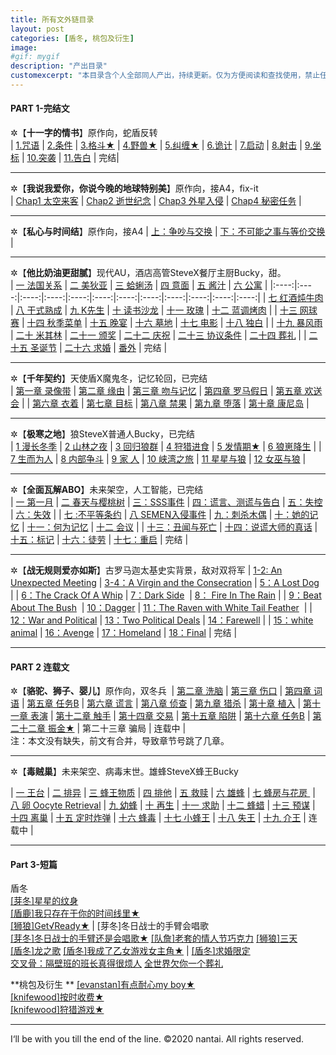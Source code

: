 ```yaml
---
title: 所有文外链目录
layout: post
categories: [盾冬, 桃包及衍生]
image:
#gif: mygif
description: "产出目录"
customexcerpt: "本目录含个人全部同人产出，持续更新。仅为方便阅读和查找使用，禁止任何形式的转载。亦可点击本站上方的分类快速查看。CP含：盾冬、桃包及其衍生，非喜勿入。目录分三部分：完结文、连载文和中短篇。"个别章节含有限制内容，请注意警告"
---  
```


   
#### PART 1-完结文
✲【**十一字的情书**】原作向，蛇盾反转  
| [1.咒语](https://www.quotev.com/story/12541566/%E7%9B%BE%E5%86%AC-%E5%8D%81%E4%B8%80%E5%AD%97%E7%9A%84%E6%83%85%E4%B9%A6-%E5%B7%B2%E5%AE%8C%E7%BB%93/2)   | [2.条件](https://www.quotev.com/story/12541566/%E7%9B%BE%E5%86%AC-%E5%8D%81%E4%B8%80%E5%AD%97%E7%9A%84%E6%83%85%E4%B9%A6-%E5%B7%B2%E5%AE%8C%E7%BB%93/3)   | [3.格⽃★](https://www.quotev.com/story/12541566/%E7%9B%BE%E5%86%AC-%E5%8D%81%E4%B8%80%E5%AD%97%E7%9A%84%E6%83%85%E4%B9%A6-%E5%B7%B2%E5%AE%8C%E7%BB%93/4)   | [4.野兽★](https://www.quotev.com/story/12541566/%E7%9B%BE%E5%86%AC-%E5%8D%81%E4%B8%80%E5%AD%97%E7%9A%84%E6%83%85%E4%B9%A6-%E5%B7%B2%E5%AE%8C%E7%BB%93/5)   | [5.纠缠★](https://www.quotev.com/story/12541566/%E7%9B%BE%E5%86%AC-%E5%8D%81%E4%B8%80%E5%AD%97%E7%9A%84%E6%83%85%E4%B9%A6-%E5%B7%B2%E5%AE%8C%E7%BB%93/1)   | [6.诡计](https://www.quotev.com/story/12541566/%E7%9B%BE%E5%86%AC-%E5%8D%81%E4%B8%80%E5%AD%97%E7%9A%84%E6%83%85%E4%B9%A6-%E5%B7%B2%E5%AE%8C%E7%BB%93/6)   | [7.启动](https://www.quotev.com/story/12541566/%E7%9B%BE%E5%86%AC-%E5%8D%81%E4%B8%80%E5%AD%97%E7%9A%84%E6%83%85%E4%B9%A6-%E5%B7%B2%E5%AE%8C%E7%BB%93/7)   | [8.射击](https://www.quotev.com/story/12541566/%E7%9B%BE%E5%86%AC-%E5%8D%81%E4%B8%80%E5%AD%97%E7%9A%84%E6%83%85%E4%B9%A6-%E5%B7%B2%E5%AE%8C%E7%BB%93/8)   | [9.坐标](https://www.quotev.com/story/12541566/%E7%9B%BE%E5%86%AC-%E5%8D%81%E4%B8%80%E5%AD%97%E7%9A%84%E6%83%85%E4%B9%A6-%E5%B7%B2%E5%AE%8C%E7%BB%93/9)   | [10.突袭](https://www.quotev.com/story/12541566/%E7%9B%BE%E5%86%AC-%E5%8D%81%E4%B8%80%E5%AD%97%E7%9A%84%E6%83%85%E4%B9%A6-%E5%B7%B2%E5%AE%8C%E7%BB%93/10)   | [11.告⽩](https://www.quotev.com/story/12541566/%E7%9B%BE%E5%86%AC-%E5%8D%81%E4%B8%80%E5%AD%97%E7%9A%84%E6%83%85%E4%B9%A6-%E5%B7%B2%E5%AE%8C%E7%BB%93/11)   | 完结| 

---

✲【**我说我爱你，你说今晚的地球特别美**】原作向，接A4，fix-it  
| [Chap1 太空来客](https://www.quotev.com/story/12533493/%E7%9B%BE%E5%86%AC-%E6%88%91%E8%AF%B4%E6%88%91%E7%88%B1%E4%BD%A0-%E4%BD%A0%E8%AF%B4%E4%BB%8A%E6%97%A9%E7%9A%84%E5%9C%B0%E7%90%83%E7%89%B9%E5%88%AB%E7%BE%8E/1)   | [Chap2 逝世纪念](https://www.quotev.com/story/12533493/%E7%9B%BE%E5%86%AC-%E6%88%91%E8%AF%B4%E6%88%91%E7%88%B1%E4%BD%A0-%E4%BD%A0%E8%AF%B4%E4%BB%8A%E6%97%A9%E7%9A%84%E5%9C%B0%E7%90%83%E7%89%B9%E5%88%AB%E7%BE%8E/2)   | [Chap3 外星入侵](https://www.quotev.com/story/12533493/%E7%9B%BE%E5%86%AC-%E6%88%91%E8%AF%B4%E6%88%91%E7%88%B1%E4%BD%A0-%E4%BD%A0%E8%AF%B4%E4%BB%8A%E6%97%A9%E7%9A%84%E5%9C%B0%E7%90%83%E7%89%B9%E5%88%AB%E7%BE%8E/3)   | [Chap4 秘密任务](https://www.quotev.com/story/12533493/%E7%9B%BE%E5%86%AC-%E6%88%91%E8%AF%B4%E6%88%91%E7%88%B1%E4%BD%A0-%E4%BD%A0%E8%AF%B4%E4%BB%8A%E6%97%A9%E7%9A%84%E5%9C%B0%E7%90%83%E7%89%B9%E5%88%AB%E7%BE%8E/4)   | 

---

✲【**私心与时间结**】原作向，接A4
| [上：争吵与交换](https://www.quotev.com/story/12541537/%E7%9B%BE%E5%86%AC-%E7%A7%81%E5%BF%83%E4%B8%8E%E6%97%B6%E9%97%B4%E7%BB%93/1)   | [下：不可能之事与等价交换](https://www.quotev.com/story/12541537/%E7%9B%BE%E5%86%AC-%E7%A7%81%E5%BF%83%E4%B8%8E%E6%97%B6%E9%97%B4%E7%BB%93/2)   | 

---

✲【**他比奶油更甜腻**】现代AU，酒店高管SteveX餐厅主厨Bucky，甜。  
| [一 法国关系](https://www.quotev.com/story/12541475/%E7%9B%BE%E5%86%AC-%E4%BB%96%E6%AF%94%E5%A5%B6%E6%B2%B9%E6%9B%B4%E7%94%9C%E8%85%BB/1)   | [二 美狄亚](https://www.quotev.com/story/12541475/%E7%9B%BE%E5%86%AC-%E4%BB%96%E6%AF%94%E5%A5%B6%E6%B2%B9%E6%9B%B4%E7%94%9C%E8%85%BB/2)   | [三 蛤蜊汤](https://www.quotev.com/story/12541475/%E7%9B%BE%E5%86%AC-%E4%BB%96%E6%AF%94%E5%A5%B6%E6%B2%B9%E6%9B%B4%E7%94%9C%E8%85%BB/3)   | [四 意面](https://www.quotev.com/story/12541475/%E7%9B%BE%E5%86%AC-%E4%BB%96%E6%AF%94%E5%A5%B6%E6%B2%B9%E6%9B%B4%E7%94%9C%E8%85%BB/4)   | [五 酱汁](https://www.quotev.com/story/12541475/%E7%9B%BE%E5%86%AC-%E4%BB%96%E6%AF%94%E5%A5%B6%E6%B2%B9%E6%9B%B4%E7%94%9C%E8%85%BB/5)   | [六 公寓](https://www.quotev.com/story/12541475/%E7%9B%BE%E5%86%AC-%E4%BB%96%E6%AF%94%E5%A5%B6%E6%B2%B9%E6%9B%B4%E7%94%9C%E8%85%BB/6)   | 
|:----:|:----:|:----:|:----:|:----:|:----:|:----:|:----:|:----:|:----:|:----:|:----:|
| [七 红酒炖牛肉](https://www.quotev.com/story/12541475/%E7%9B%BE%E5%86%AC-%E4%BB%96%E6%AF%94%E5%A5%B6%E6%B2%B9%E6%9B%B4%E7%94%9C%E8%85%BB/7)   | [八 干式熟成](https://www.quotev.com/story/12541475/%E7%9B%BE%E5%86%AC-%E4%BB%96%E6%AF%94%E5%A5%B6%E6%B2%B9%E6%9B%B4%E7%94%9C%E8%85%BB/8)   | [九 K先生](https://www.quotev.com/story/12541475/%E7%9B%BE%E5%86%AC-%E4%BB%96%E6%AF%94%E5%A5%B6%E6%B2%B9%E6%9B%B4%E7%94%9C%E8%85%BB/9)   | [十 读书沙龙](https://www.quotev.com/story/12541475/%E7%9B%BE%E5%86%AC-%E4%BB%96%E6%AF%94%E5%A5%B6%E6%B2%B9%E6%9B%B4%E7%94%9C%E8%85%BB/10)   | [十一 玫瑰](https://www.quotev.com/story/12541475/%E7%9B%BE%E5%86%AC-%E4%BB%96%E6%AF%94%E5%A5%B6%E6%B2%B9%E6%9B%B4%E7%94%9C%E8%85%BB/11)   | [十二 蓝调烤肉](https://www.quotev.com/story/12541475/%E7%9B%BE%E5%86%AC-%E4%BB%96%E6%AF%94%E5%A5%B6%E6%B2%B9%E6%9B%B4%E7%94%9C%E8%85%BB/12)   | 
| [十三 网球赛](https://www.quotev.com/story/12541475/%E7%9B%BE%E5%86%AC-%E4%BB%96%E6%AF%94%E5%A5%B6%E6%B2%B9%E6%9B%B4%E7%94%9C%E8%85%BB/13)   | [十四 秋季菜单](https://www.quotev.com/story/12541475/%E7%9B%BE%E5%86%AC-%E4%BB%96%E6%AF%94%E5%A5%B6%E6%B2%B9%E6%9B%B4%E7%94%9C%E8%85%BB/14)   | [十五 晚宴](https://www.quotev.com/story/12541475/%E7%9B%BE%E5%86%AC-%E4%BB%96%E6%AF%94%E5%A5%B6%E6%B2%B9%E6%9B%B4%E7%94%9C%E8%85%BB/15)   | [十六 墓地](https://www.quotev.com/story/12541475/%E7%9B%BE%E5%86%AC-%E4%BB%96%E6%AF%94%E5%A5%B6%E6%B2%B9%E6%9B%B4%E7%94%9C%E8%85%BB/16)   | [十七 电影](https://www.quotev.com/story/12541475/%E7%9B%BE%E5%86%AC-%E4%BB%96%E6%AF%94%E5%A5%B6%E6%B2%B9%E6%9B%B4%E7%94%9C%E8%85%BB/17)   | [十八 独白](https://www.quotev.com/story/12541475/%E7%9B%BE%E5%86%AC-%E4%BB%96%E6%AF%94%E5%A5%B6%E6%B2%B9%E6%9B%B4%E7%94%9C%E8%85%BB/18)   | 
| [十九 暴风雨](https://www.quotev.com/story/12541475/%E7%9B%BE%E5%86%AC-%E4%BB%96%E6%AF%94%E5%A5%B6%E6%B2%B9%E6%9B%B4%E7%94%9C%E8%85%BB/19)   | [二十 米其林](https://www.quotev.com/story/12541475/%E7%9B%BE%E5%86%AC-%E4%BB%96%E6%AF%94%E5%A5%B6%E6%B2%B9%E6%9B%B4%E7%94%9C%E8%85%BB/20)   | [二十一 颁奖](https://www.quotev.com/story/12541475/%E7%9B%BE%E5%86%AC-%E4%BB%96%E6%AF%94%E5%A5%B6%E6%B2%B9%E6%9B%B4%E7%94%9C%E8%85%BB/21)   | [二十二 庆祝](https://www.quotev.com/story/12541475/%E7%9B%BE%E5%86%AC-%E4%BB%96%E6%AF%94%E5%A5%B6%E6%B2%B9%E6%9B%B4%E7%94%9C%E8%85%BB/22)   | [二十三 协议条件](https://www.quotev.com/story/12541475/%E7%9B%BE%E5%86%AC-%E4%BB%96%E6%AF%94%E5%A5%B6%E6%B2%B9%E6%9B%B4%E7%94%9C%E8%85%BB/23)   | [二十四 葬礼](https://www.quotev.com/story/12541475/%E7%9B%BE%E5%86%AC-%E4%BB%96%E6%AF%94%E5%A5%B6%E6%B2%B9%E6%9B%B4%E7%94%9C%E8%85%BB/24)   | 
| [二十五 圣诞节](https://www.quotev.com/story/12541475/%E7%9B%BE%E5%86%AC-%E4%BB%96%E6%AF%94%E5%A5%B6%E6%B2%B9%E6%9B%B4%E7%94%9C%E8%85%BB/25)   | [二十六 求婚](https://www.quotev.com/story/12541475/%E7%9B%BE%E5%86%AC-%E4%BB%96%E6%AF%94%E5%A5%B6%E6%B2%B9%E6%9B%B4%E7%94%9C%E8%85%BB/26)   | [番外](https://www.quotev.com/story/12541475/%E7%9B%BE%E5%86%AC-%E4%BB%96%E6%AF%94%E5%A5%B6%E6%B2%B9%E6%9B%B4%E7%94%9C%E8%85%BB/27)   | 完结   | 

---

✲【**千年契约**】天使盾X魔鬼冬，记忆轮回，已完结  
| [第一章 录像带](https://www.quotev.com/story/12536409/%E7%9B%BE%E5%86%AC-%E5%8D%83%E5%B9%B4%E5%A5%91%E7%BA%A6-%E5%B7%B2%E5%AE%8C%E7%BB%93/1)   | [第二章 缘由](https://www.quotev.com/story/12536409/%E7%9B%BE%E5%86%AC-%E5%8D%83%E5%B9%B4%E5%A5%91%E7%BA%A6-%E5%B7%B2%E5%AE%8C%E7%BB%93/2)   | [第三章 吻与记忆](https://www.quotev.com/story/12536409/%E7%9B%BE%E5%86%AC-%E5%8D%83%E5%B9%B4%E5%A5%91%E7%BA%A6-%E5%B7%B2%E5%AE%8C%E7%BB%93/3)   | [第四章 罗马假日](https://www.quotev.com/story/12536409/%E7%9B%BE%E5%86%AC-%E5%8D%83%E5%B9%B4%E5%A5%91%E7%BA%A6-%E5%B7%B2%E5%AE%8C%E7%BB%93/4)   | [第五章 欢送会](https://www.quotev.com/story/12536409/%E7%9B%BE%E5%86%AC-%E5%8D%83%E5%B9%B4%E5%A5%91%E7%BA%A6-%E5%B7%B2%E5%AE%8C%E7%BB%93/5)   |
| [第六章 衣着](https://www.quotev.com/story/12536409/%E7%9B%BE%E5%86%AC-%E5%8D%83%E5%B9%B4%E5%A5%91%E7%BA%A6-%E5%B7%B2%E5%AE%8C%E7%BB%93/6)   | [第七章 目标](https://www.quotev.com/story/12536409/%E7%9B%BE%E5%86%AC-%E5%8D%83%E5%B9%B4%E5%A5%91%E7%BA%A6-%E5%B7%B2%E5%AE%8C%E7%BB%93/7)   | [第八章 禁果](https://www.quotev.com/story/12536409/%E7%9B%BE%E5%86%AC-%E5%8D%83%E5%B9%B4%E5%A5%91%E7%BA%A6-%E5%B7%B2%E5%AE%8C%E7%BB%93/8)   | [第九章 堕落](https://www.quotev.com/story/12536409/%E7%9B%BE%E5%86%AC-%E5%8D%83%E5%B9%B4%E5%A5%91%E7%BA%A6-%E5%B7%B2%E5%AE%8C%E7%BB%93/9)   | [第十章 康尼岛](https://www.quotev.com/story/12536409/%E7%9B%BE%E5%86%AC-%E5%8D%83%E5%B9%B4%E5%A5%91%E7%BA%A6-%E5%B7%B2%E5%AE%8C%E7%BB%93/10)   | 

---

✲【**极寒之地**】狼SteveX普通人Bucky，已完结  
| [1 漫长冬季](https://www.quotev.com/story/12533123/%E7%9B%BE%E5%86%AC-%E6%9E%81%E5%AF%92%E4%B9%8B%E5%9C%B0-%E5%B7%B2%E5%AE%8C%E7%BB%93/1)   | [2 山林之夜](https://www.quotev.com/story/12533123/%E7%9B%BE%E5%86%AC-%E6%9E%81%E5%AF%92%E4%B9%8B%E5%9C%B0-%E5%B7%B2%E5%AE%8C%E7%BB%93/2)   | [3 回归狼群](https://www.quotev.com/story/12533123/%E7%9B%BE%E5%86%AC-%E6%9E%81%E5%AF%92%E4%B9%8B%E5%9C%B0-%E5%B7%B2%E5%AE%8C%E7%BB%93/3)   | [4 狩猎进食](https://www.quotev.com/story/12533123/%E7%9B%BE%E5%86%AC-%E6%9E%81%E5%AF%92%E4%B9%8B%E5%9C%B0-%E5%B7%B2%E5%AE%8C%E7%BB%93/4)   | [5 发情期★](https://www.quotev.com/story/12533123/%E7%9B%BE%E5%86%AC-%E6%9E%81%E5%AF%92%E4%B9%8B%E5%9C%B0-%E5%B7%B2%E5%AE%8C%E7%BB%93/5)   | [6 狼崽降生](https://www.quotev.com/story/12533123/%E7%9B%BE%E5%86%AC-%E6%9E%81%E5%AF%92%E4%B9%8B%E5%9C%B0-%E5%B7%B2%E5%AE%8C%E7%BB%93/6)   | 
| [7 生而为人](https://www.quotev.com/story/12533123/%E7%9B%BE%E5%86%AC-%E6%9E%81%E5%AF%92%E4%B9%8B%E5%9C%B0-%E5%B7%B2%E5%AE%8C%E7%BB%93/7)   | [8 内部争斗](https://www.quotev.com/story/12533123/%E7%9B%BE%E5%86%AC-%E6%9E%81%E5%AF%92%E4%B9%8B%E5%9C%B0-%E5%B7%B2%E5%AE%8C%E7%BB%93/8)   | [9 家 人](https://www.quotev.com/story/12533123/%E7%9B%BE%E5%86%AC-%E6%9E%81%E5%AF%92%E4%B9%8B%E5%9C%B0-%E5%B7%B2%E5%AE%8C%E7%BB%93/9)   | [10 峡湾之旅](https://www.quotev.com/story/12533123/%E7%9B%BE%E5%86%AC-%E6%9E%81%E5%AF%92%E4%B9%8B%E5%9C%B0-%E5%B7%B2%E5%AE%8C%E7%BB%93/10)   | [11 星星与狼](https://www.quotev.com/story/12533123/%E7%9B%BE%E5%86%AC-%E6%9E%81%E5%AF%92%E4%B9%8B%E5%9C%B0-%E5%B7%B2%E5%AE%8C%E7%BB%93/11)   | [12 女巫与狼](https://www.quotev.com/story/12533123/%E7%9B%BE%E5%86%AC-%E6%9E%81%E5%AF%92%E4%B9%8B%E5%9C%B0-%E5%B7%B2%E5%AE%8C%E7%BB%93/12)   | 

---
✲【**全面瓦解ABO**】未来架空，人工智能，已完结  
| [一 第一月](https://www.quotev.com/story/12542175/%E7%9B%BE%E5%86%AC-%E5%85%A8%E9%9D%A2%E7%93%A6%E8%A7%A3ABO/1)   | [二 春天与樱桃树](https://www.quotev.com/story/12542175/%E7%9B%BE%E5%86%AC-%E5%85%A8%E9%9D%A2%E7%93%A6%E8%A7%A3ABO/2)   | [三：SSS事件](https://www.quotev.com/story/12542175/%E7%9B%BE%E5%86%AC-%E5%85%A8%E9%9D%A2%E7%93%A6%E8%A7%A3ABO/3)   | [四：谎言、测谎与告白](https://www.quotev.com/story/12542175/%E7%9B%BE%E5%86%AC-%E5%85%A8%E9%9D%A2%E7%93%A6%E8%A7%A3ABO/4)   | [五：失控](https://www.quotev.com/story/12542175/%E7%9B%BE%E5%86%AC-%E5%85%A8%E9%9D%A2%E7%93%A6%E8%A7%A3ABO/5)   | [六：失效](https://www.quotev.com/story/12542175/%E7%9B%BE%E5%86%AC-%E5%85%A8%E9%9D%A2%E7%93%A6%E8%A7%A3ABO/6)   |
| [七 :不平等条约](https://www.quotev.com/story/12542175/%E7%9B%BE%E5%86%AC-%E5%85%A8%E9%9D%A2%E7%93%A6%E8%A7%A3ABO/7)   | [八 SEMEN入侵事件](https://www.quotev.com/story/12542175/%E7%9B%BE%E5%86%AC-%E5%85%A8%E9%9D%A2%E7%93%A6%E8%A7%A3ABO/8)   | [九：刺杀木偶](https://www.quotev.com/story/12542175/%E7%9B%BE%E5%86%AC-%E5%85%A8%E9%9D%A2%E7%93%A6%E8%A7%A3ABO/9)   | [十：她的记忆](https://www.quotev.com/story/12542175/%E7%9B%BE%E5%86%AC-%E5%85%A8%E9%9D%A2%E7%93%A6%E8%A7%A3ABO/10)   | [十一：何为记忆](https://www.quotev.com/story/12542175/%E7%9B%BE%E5%86%AC-%E5%85%A8%E9%9D%A2%E7%93%A6%E8%A7%A3ABO/11)   | [十二 会议](https://www.quotev.com/story/12542175/%E7%9B%BE%E5%86%AC-%E5%85%A8%E9%9D%A2%E7%93%A6%E8%A7%A3ABO/12)   | 
| [十三：丑闻与死亡](https://www.quotev.com/story/12542175/%E7%9B%BE%E5%86%AC-%E5%85%A8%E9%9D%A2%E7%93%A6%E8%A7%A3ABO/13)   | [十四：说谎大师的真话](https://www.quotev.com/story/12542175/%E7%9B%BE%E5%86%AC-%E5%85%A8%E9%9D%A2%E7%93%A6%E8%A7%A3ABO/14)   | [十五：标记](https://www.quotev.com/story/12542175/%E7%9B%BE%E5%86%AC-%E5%85%A8%E9%9D%A2%E7%93%A6%E8%A7%A3ABO/15)   | [十六：徒劳](https://www.quotev.com/story/12542175/%E7%9B%BE%E5%86%AC-%E5%85%A8%E9%9D%A2%E7%93%A6%E8%A7%A3ABO/16)   | [十七：重启](https://www.quotev.com/story/12542175/%E7%9B%BE%E5%86%AC-%E5%85%A8%E9%9D%A2%E7%93%A6%E8%A7%A3ABO/17)   | 完结   | 

---

✲【**战无规则爱亦如斯**】古罗马迦太基史实背景，敌对双将军
| [1-2: An Unexpected Meeting](https://www.quotev.com/story/12533535/%E7%9B%BE%E5%86%AC-%E6%88%98%E6%97%A0%E8%A7%84%E5%88%99-%E7%88%B1%E4%BA%A6%E5%A6%82%E6%96%AF/1)   | [3-4：A Virgin and the Consecration](https://www.quotev.com/story/12533535/%E7%9B%BE%E5%86%AC-%E6%88%98%E6%97%A0%E8%A7%84%E5%88%99-%E7%88%B1%E4%BA%A6%E5%A6%82%E6%96%AF/16)   | [5：A Lost Dog](https://www.quotev.com/story/12533535/%E7%9B%BE%E5%86%AC-%E6%88%98%E6%97%A0%E8%A7%84%E5%88%99-%E7%88%B1%E4%BA%A6%E5%A6%82%E6%96%AF/15)    | 
| [6：The Crack Of A Whip](https://www.quotev.com/story/12533535/%E7%9B%BE%E5%86%AC-%E6%88%98%E6%97%A0%E8%A7%84%E5%88%99-%E7%88%B1%E4%BA%A6%E5%A6%82%E6%96%AF/14)   | [7：Dark Side](https://www.quotev.com/story/12533535/%E7%9B%BE%E5%86%AC-%E6%88%98%E6%97%A0%E8%A7%84%E5%88%99-%E7%88%B1%E4%BA%A6%E5%A6%82%E6%96%AF/13)    | [8： Fire In The Rain](https://www.quotev.com/story/12533535/%E7%9B%BE%E5%86%AC-%E6%88%98%E6%97%A0%E8%A7%84%E5%88%99-%E7%88%B1%E4%BA%A6%E5%A6%82%E6%96%AF/12)   | 
| [9：Beat About The Bush](https://www.quotev.com/story/12533535/%E7%9B%BE%E5%86%AC-%E6%88%98%E6%97%A0%E8%A7%84%E5%88%99-%E7%88%B1%E4%BA%A6%E5%A6%82%E6%96%AF/11)    | [10：Dagger](https://www.quotev.com/story/12533535/%E7%9B%BE%E5%86%AC-%E6%88%98%E6%97%A0%E8%A7%84%E5%88%99-%E7%88%B1%E4%BA%A6%E5%A6%82%E6%96%AF/10)   | [11：The Raven with White Tail Feather](https://www.quotev.com/story/12533535/%E7%9B%BE%E5%86%AC-%E6%88%98%E6%97%A0%E8%A7%84%E5%88%99-%E7%88%B1%E4%BA%A6%E5%A6%82%E6%96%AF/9)    | 
| [12：War and Political](https://www.quotev.com/story/12533535/%E7%9B%BE%E5%86%AC-%E6%88%98%E6%97%A0%E8%A7%84%E5%88%99-%E7%88%B1%E4%BA%A6%E5%A6%82%E6%96%AF/8)   | [13：Two Political Deals](https://www.quotev.com/story/12533535/%E7%9B%BE%E5%86%AC-%E6%88%98%E6%97%A0%E8%A7%84%E5%88%99-%E7%88%B1%E4%BA%A6%E5%A6%82%E6%96%AF/7)   | [14：Farewell](https://www.quotev.com/story/12533535/%E7%9B%BE%E5%86%AC-%E6%88%98%E6%97%A0%E8%A7%84%E5%88%99-%E7%88%B1%E4%BA%A6%E5%A6%82%E6%96%AF/6)   | 
| [15：white animal](https://www.quotev.com/story/12533535/%E7%9B%BE%E5%86%AC-%E6%88%98%E6%97%A0%E8%A7%84%E5%88%99-%E7%88%B1%E4%BA%A6%E5%A6%82%E6%96%AF/5)   | [16：Avenge](https://www.quotev.com/story/12533535/%E7%9B%BE%E5%86%AC-%E6%88%98%E6%97%A0%E8%A7%84%E5%88%99-%E7%88%B1%E4%BA%A6%E5%A6%82%E6%96%AF/4)   | [17：Homeland](https://www.quotev.com/story/12533535/%E7%9B%BE%E5%86%AC-%E6%88%98%E6%97%A0%E8%A7%84%E5%88%99-%E7%88%B1%E4%BA%A6%E5%A6%82%E6%96%AF/3)   | [18：Final](https://www.quotev.com/story/12533535/%E7%9B%BE%E5%86%AC-%E6%88%98%E6%97%A0%E8%A7%84%E5%88%99-%E7%88%B1%E4%BA%A6%E5%A6%82%E6%96%AF/2)   | 完结 | 


---

#### PART 2 连载文
✲【**骆驼、狮子、婴儿**】原作向，双冬兵 
| [第二章 洗脑](https://www.quotev.com/story/12533450/%E7%9B%BE%E5%86%AC-%E9%AA%86%E9%A9%BC-%E7%8B%AE%E5%AD%90-%E5%A9%B4%E5%84%BF/2)   | [第三章 伤口](https://www.quotev.com/story/12533450/%E7%9B%BE%E5%86%AC-%E9%AA%86%E9%A9%BC-%E7%8B%AE%E5%AD%90-%E5%A9%B4%E5%84%BF/3)   | [第四章 词语](https://www.quotev.com/story/12533450/%E7%9B%BE%E5%86%AC-%E9%AA%86%E9%A9%BC-%E7%8B%AE%E5%AD%90-%E5%A9%B4%E5%84%BF/4)   | [第五章 任务B](https://www.quotev.com/story/12533450/%E7%9B%BE%E5%86%AC-%E9%AA%86%E9%A9%BC-%E7%8B%AE%E5%AD%90-%E5%A9%B4%E5%84%BF/5)   | [第六章 谎言](https://www.quotev.com/story/12533450/%E7%9B%BE%E5%86%AC-%E9%AA%86%E9%A9%BC-%E7%8B%AE%E5%AD%90-%E5%A9%B4%E5%84%BF/6)   | [第八章 侦查](https://www.quotev.com/story/12533450/%E7%9B%BE%E5%86%AC-%E9%AA%86%E9%A9%BC-%E7%8B%AE%E5%AD%90-%E5%A9%B4%E5%84%BF/8)   | [第九章 猎杀](https://www.quotev.com/story/12533450/%E7%9B%BE%E5%86%AC-%E9%AA%86%E9%A9%BC-%E7%8B%AE%E5%AD%90-%E5%A9%B4%E5%84%BF/9)   | [第十章 植入](https://www.quotev.com/story/12533450/%E7%9B%BE%E5%86%AC-%E9%AA%86%E9%A9%BC-%E7%8B%AE%E5%AD%90-%E5%A9%B4%E5%84%BF/10)   | [第十一章 表演](https://www.quotev.com/story/12533450/%E7%9B%BE%E5%86%AC-%E9%AA%86%E9%A9%BC-%E7%8B%AE%E5%AD%90-%E5%A9%B4%E5%84%BF/11)   | [第十二章 触手](https://www.quotev.com/story/12533450/%E7%9B%BE%E5%86%AC-%E9%AA%86%E9%A9%BC-%E7%8B%AE%E5%AD%90-%E5%A9%B4%E5%84%BF/12)   | [第十四章 交易](https://www.quotev.com/story/12533450/%E7%9B%BE%E5%86%AC-%E9%AA%86%E9%A9%BC-%E7%8B%AE%E5%AD%90-%E5%A9%B4%E5%84%BF/14)   | [第十五章 陷阱](https://www.quotev.com/story/12533450/%E7%9B%BE%E5%86%AC-%E9%AA%86%E9%A9%BC-%E7%8B%AE%E5%AD%90-%E5%A9%B4%E5%84%BF/15)   | [第十六章 任务B](https://www.quotev.com/story/12533450/%E7%9B%BE%E5%86%AC-%E9%AA%86%E9%A9%BC-%E7%8B%AE%E5%AD%90-%E5%A9%B4%E5%84%BF/16)   | [第二十二章 振金★](https://www.quotev.com/story/12533450/%E7%9B%BE%E5%86%AC-%E9%AA%86%E9%A9%BC-%E7%8B%AE%E5%AD%90-%E5%A9%B4%E5%84%BF/18)   | 第二十三章 骗局   | 连载中 |   
注：本文没有缺失，前文有合并，导致章节号跳了几章。

---

✲【**毒贼巢**】未来架空、病毒末世。雄蜂SteveX蜂王Bucky  

| [一 王台](https://www.quotev.com/story/12542031/%E7%9B%BE%E5%86%AC-%E6%AF%92%E8%B4%BC%E5%B7%A2/1)   | [二 排异](https://www.quotev.com/story/12542031/%E7%9B%BE%E5%86%AC-%E6%AF%92%E8%B4%BC%E5%B7%A2/2)   | [三 蜂王物质](https://www.quotev.com/story/12542031/%E7%9B%BE%E5%86%AC-%E6%AF%92%E8%B4%BC%E5%B7%A2/3)   | [四 排他](https://www.quotev.com/story/12542031/%E7%9B%BE%E5%86%AC-%E6%AF%92%E8%B4%BC%E5%B7%A2/4)   | [五 救赎](https://www.quotev.com/story/12542031/%E7%9B%BE%E5%86%AC-%E6%AF%92%E8%B4%BC%E5%B7%A2/5)   | [六 雄蜂](https://www.quotev.com/story/12542031/%E7%9B%BE%E5%86%AC-%E6%AF%92%E8%B4%BC%E5%B7%A2/6)   | [七 蜂房与花房 ](https://www.quotev.com/story/12542031/%E7%9B%BE%E5%86%AC-%E6%AF%92%E8%B4%BC%E5%B7%A2/7)   | [八 卵 Oocyte Retrieval](https://www.quotev.com/story/12542031/%E7%9B%BE%E5%86%AC-%E6%AF%92%E8%B4%BC%E5%B7%A2/8)   | [九 幼蜂](https://www.quotev.com/story/12542031/%E7%9B%BE%E5%86%AC-%E6%AF%92%E8%B4%BC%E5%B7%A2/9)   | [十 再生](https://www.quotev.com/story/12542031/%E7%9B%BE%E5%86%AC-%E6%AF%92%E8%B4%BC%E5%B7%A2/10)   | [十一 求助](https://www.quotev.com/story/12542031/%E7%9B%BE%E5%86%AC-%E6%AF%92%E8%B4%BC%E5%B7%A2/11)   | [十二 蜂蜡](https://www.quotev.com/story/12542031/%E7%9B%BE%E5%86%AC-%E6%AF%92%E8%B4%BC%E5%B7%A2/12)   | [十三 预谋](https://www.quotev.com/story/12542031/%E7%9B%BE%E5%86%AC-%E6%AF%92%E8%B4%BC%E5%B7%A2/13)   | [十四 离巢](https://www.quotev.com/story/12542031/%E7%9B%BE%E5%86%AC-%E6%AF%92%E8%B4%BC%E5%B7%A2/14)   | [十五 定时炸弹](https://www.quotev.com/story/12542031/%E7%9B%BE%E5%86%AC-%E6%AF%92%E8%B4%BC%E5%B7%A2/15)   | [十六 蜂毒](https://www.quotev.com/story/12542031/%E7%9B%BE%E5%86%AC-%E6%AF%92%E8%B4%BC%E5%B7%A2/16)   | [十七 小蜂王](https://www.quotev.com/story/12542031/%E7%9B%BE%E5%86%AC-%E6%AF%92%E8%B4%BC%E5%B7%A2/17)   | [十八 失王](https://www.quotev.com/story/12542031/%E7%9B%BE%E5%86%AC-%E6%AF%92%E8%B4%BC%E5%B7%A2/18)   | [十九 介王](https://www.quotev.com/story/12542031/%E7%9B%BE%E5%86%AC-%E6%AF%92%E8%B4%BC%E5%B7%A2/19)   | 连载中 | 

---
#### Part 3-短篇
盾冬  
[[芽冬]星星的纹身](https://www.quotev.com/story/12515807/%E7%9B%BE%E5%86%AC%E5%85%A8%E5%B9%B4%E9%BE%84%E7%9F%AD%E7%AF%87%E9%9B%86/1)   
[[盾鹿]我只存在于你的时间线里★](https://www.quotev.com/story/12538815/%E7%9B%BE%E5%86%AC%E6%A1%83%E5%8C%85pwp%E5%92%8C%E9%A2%9C%E8%89%B2%E7%9F%AD%E7%AF%87/4)   
[[狮狼]Get√Ready★](https://www.quotev.com/story/12538815/%E7%9B%BE%E5%86%AC%E6%A1%83%E5%8C%85pwp%E5%92%8C%E9%A2%9C%E8%89%B2%E7%9F%AD%E7%AF%87/1)   | 
[芽冬]冬日战士的手臂会唱歌   
[[芽冬]冬日战士的手臂还是会唱歌★](https://www.quotev.com/story/12538815/%E7%9B%BE%E5%86%AC%E6%A1%83%E5%8C%85pwp%E5%92%8C%E9%A2%9C%E8%89%B2%E7%9F%AD%E7%AF%87/6)
[[队詹]老套的情人节巧克力](https://www.quotev.com/story/12515807/%E7%9B%BE%E5%86%AC%E5%85%A8%E5%B9%B4%E9%BE%84%E7%9F%AD%E7%AF%87%E9%9B%86/8)
[[狮狼]三天](https://www.quotev.com/story/12515807/%E7%9B%BE%E5%86%AC%E5%85%A8%E5%B9%B4%E9%BE%84%E7%9F%AD%E7%AF%87%E9%9B%86/2)  
[[盾冬]龙之歌](https://www.quotev.com/story/12515807/%E7%9B%BE%E5%86%AC%E5%85%A8%E5%B9%B4%E9%BE%84%E7%9F%AD%E7%AF%87%E9%9B%86/3) 
[[盾冬]我成了乙女游戏女主角★](https://www.quotev.com/story/12538815/%E7%9B%BE%E5%86%AC%E6%A1%83%E5%8C%85pwp%E5%92%8C%E9%A2%9C%E8%89%B2%E7%9F%AD%E7%AF%87/3)   | 
[[盾冬]求婚限定](https://www.quotev.com/story/12515807/%E7%9B%BE%E5%86%AC%E5%85%A8%E5%B9%B4%E9%BE%84%E7%9F%AD%E7%AF%87%E9%9B%86/7)  
[交叉骨：隔壁班的班长真得很烦人](https://www.quotev.com/story/12515807/%E7%9B%BE%E5%86%AC%E5%85%A8%E5%B9%B4%E9%BE%84%E7%9F%AD%E7%AF%87%E9%9B%86/4) 
[全世界欠你一个葬礼](https://www.quotev.com/story/12515807/%E7%9B%BE%E5%86%AC%E5%85%A8%E5%B9%B4%E9%BE%84%E7%9F%AD%E7%AF%87%E9%9B%86/5)  

**桃包及衍生 **
 [[evanstan]有点耐心my boy★](https://www.quotev.com/story/12538815/%E7%9B%BE%E5%86%AC%E6%A1%83%E5%8C%85pwp%E5%92%8C%E9%A2%9C%E8%89%B2%E7%9F%AD%E7%AF%87/2)   
[[knifewood]按时收费★](https://www.quotev.com/story/12538815/%E7%9B%BE%E5%86%AC%E6%A1%83%E5%8C%85pwp%E5%92%8C%E9%A2%9C%E8%89%B2%E7%9F%AD%E7%AF%87/5)   
 [[knifewood]狩猎游戏★](https://www.quotev.com/story/12538815/%E7%9B%BE%E5%86%AC%E6%A1%83%E5%8C%85pwp%E5%92%8C%E9%A2%9C%E8%89%B2%E7%9F%AD%E7%AF%87/7)   




---

I‘ll be with you till the end of the line.
©2020 nantai. All rights reserved.
